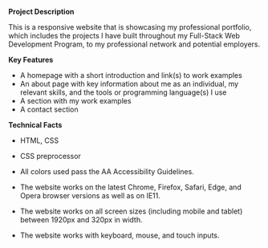 **Project Description**

This is a responsive website that is showcasing my professional portfolio, which includes the projects I have built throughout
my Full-Stack Web Development Program, to my professional network and potential employers.

**Key Features**
* A homepage with a short introduction and link(s) to work examples
* An about page with key information about me as an individual, my relevant skills,
and the tools or programming language(s) I use
* A section with my work examples
* A contact section

**Technical Facts**

* HTML, CSS
* CSS preprocessor

* All colors used pass the AA Accessibility Guidelines.
* The website works on the latest Chrome, Firefox, Safari, Edge, and Opera
browser versions as well as on IE11.
* The website works on all screen sizes (including mobile and tablet) between
1920px and 320px in width.
* The website works with keyboard, mouse, and touch inputs.

